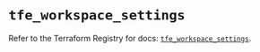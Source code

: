 # `tfe_workspace_settings`

Refer to the Terraform Registry for docs: [`tfe_workspace_settings`](https://registry.terraform.io/providers/hashicorp/tfe/0.64.0/docs/resources/workspace_settings).

